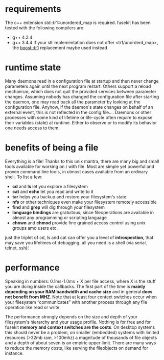 # requirements #

The c++ extension std::tr1::unordered\_map is required. fusekit has been tested with the following compilers are:
  * g++ 4.2.4
  * g++ 3.4.4
If your stl implementation does not offer <tr1/unorderd\_map>, the [boost::tr1](http://www.boost.org/doc/libs/1_43_0/doc/html/boost_tr1.html) replacement maybe used instead

# runtime state #

Many daemons read in a configuration file at startup and then never change parameters again until the next program restart. Others support a reload mechanism, which does not quit the provided services between parameter changes. Assuming nobody has changed the configuration file after starting the daemon, one may read back all the parameter by looking at the configuration file. Anyhow, if the daemon's state changes on behalf of an external event, this is not reflected in the config file…. Daemons or other processes with some kind of lifetime or life-cycle often require to expose their variables (state) at runtime. Either to observe or to modify its behavior one needs access to them.

# benefits of being a file #

Everything is a file! Thanks to this unix mantra, there are many big and small tools available for working on / with file. Most are simple yet powerful and proven command line tools, in utmost cases available from an ordinary shell. To list a few:

  * **cd** and **ls** let you explore a filesystem
  * **cat** and **echo** let you read and write to it
  * **tar** helps you backup and restore your filesystem's state
  * **nfs** or other techniques even make your filesystem remotely accessible
  * **find** and **grep** will dig through your filesystem
  * **language bindings** are gratuitous, since fileoperations are available in almost any programming or scripting language
  * **chown** and **chmod** provide fine grained access control using unix groups amd users
etc.

just the triplet of cd, ls and cat can offer you a level of **introspection**, that may save you lifetimes of debugging. all you need is a shell (via serial, telnet, ssh)!

# performance #

Speaking in numbers: 0.1ms-1.0ms + X per file access, where X is the stuff you are doing inside the callbacks. The first part of the time is **mainly depending on your RAM bandwidth and cache size** and in general **does not benefit from MHZ**. Note that at least four context switches occur when your filesystem “communicates” with another process through any file operation like read or write.

The performance strongly depends on the size and depth of your filesystem's hierarchy and your usage profile. Nothing is for free and for fusekit **memory and context switches are the costs**. On desktop systems this should never be a problem, on smaller (embedded) systems with limited resources (>32mb ram, >100mhz) a magnitude of thousands of file objects and a depth of about seven is an empiric upper limit. There are many ways to reduce the memory costs, like serving the fileobjects on demand for instance.